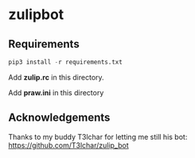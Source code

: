 # zulipbot
## Requirements
```python
pip3 install -r requirements.txt
```

Add **zulip.rc** in this directory.

Add **praw.ini** in this directory

## Acknowledgements
Thanks to my buddy T3lchar for letting me still his bot: https://github.com/T3lchar/zulip_bot
